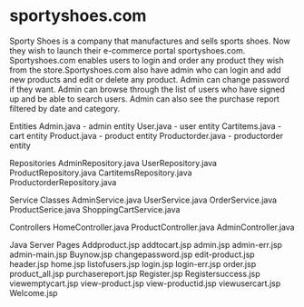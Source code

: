 # sportyshoes.com
Sporty Shoes is a company that manufactures and sells sports shoes. Now they wish to launch their e-commerce portal sportyshoes.com.
Sportyshoes.com enables users to login and order any product they wish from the store.Sportyshoes.com also have admin who can login and 
add new products and edit or delete any product. Admin can change password if they want. 
Admin can browse through the list of users who have signed up and be able to search users. 
Admin can also see the purchase report filtered by date and category.

Entities
Admin.java -  admin entity
User.java - user entity
Cartitems.java - cart entity
Product.java - product entity
Productorder.java - productorder entity

Repositories
AdminRepository.java
UserRepository.java
ProductRepository.java
CartitemsRepository.java
ProductorderRepository.java

Service Classes
AdminService.java
UserService.java
OrderService.java
ProductSerice.java
ShoppingCartService.java

Controllers
HomeController.java
ProductController.java
AdminController.java

Java Server Pages
Addproduct.jsp
addtocart.jsp
admin.jsp
admin-err.jsp
admin-main.jsp
Buynow.jsp
changepassword.jsp
edit-product.jsp
header.jsp
home.jsp
listofusers.jsp
login.jsp
login-err.jsp
order.jsp
product_all.jsp
purchasereport.jsp
Register.jsp
Registersuccess.jsp
viewemptycart.jsp
view-product.jsp
view-productid.jsp
viewusercart.jsp
Welcome.jsp


